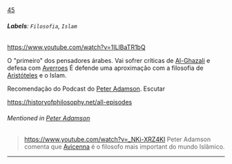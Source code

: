 [45](https://github.com/guilhermeprokisch/ideias/issues/45) 
###### **Labels**: `Filosofia`, `Islam`



https://www.youtube.com/watch?v=1ILlBaTR1bQ



O "primeiro" dos pensadores árabes. Vai sofrer críticas de [Al-Ghazali](Al-Ghazali) e defesa com [Averroes](Averroes)
É defende uma aproximação com a filosofia de [Aristóteles](Aristóteles) e o Islam.


Recomendação do Podcast do [Peter Adamson](Peter-Adamson). Escutar

https://historyofphilosophy.net/all-episodes


###### Mentioned in [Peter Adamson](Peter-Adamson)  
 > https://www.youtube.com/watch?v=_NKi-XRZ4KI
Peter Adamson comenta que [Avicenna](Avicenna) é o filosofo mais important do mundo Islâmico.

-------------------------------------------------------------------------------

